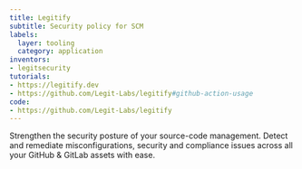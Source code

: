 ```yaml
---
title: Legitify
subtitle: Security policy for SCM
labels:
  layer: tooling
  category: application
inventors:
- legitsecurity
tutorials:
- https://legitify.dev
- https://github.com/Legit-Labs/legitify#github-action-usage
code:
- https://github.com/Legit-Labs/legitify
---
```


Strengthen the security posture of your source-code management. Detect and
remediate misconfigurations, security and compliance issues across all your
GitHub & GitLab assets with ease.

